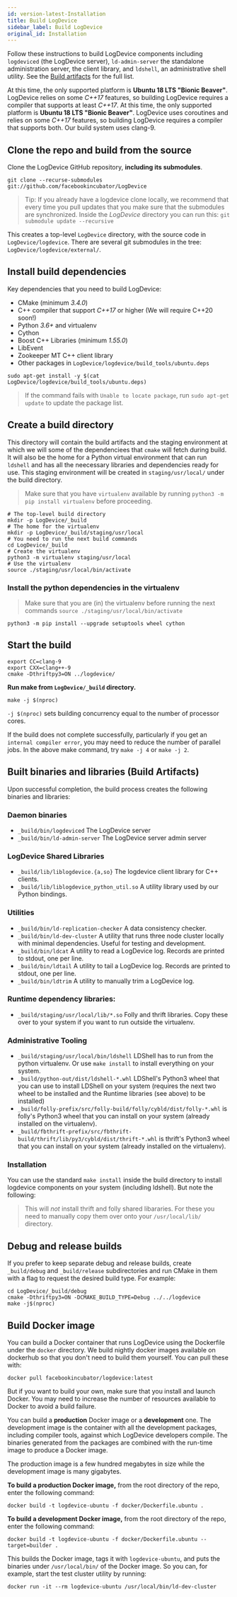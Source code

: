 ```yaml
---
id: version-latest-Installation
title: Build LogDevice
sidebar_label: Build LogDevice
original_id: Installation
---
```

Follow these instructions to build LogDevice components including `logdeviced` (the LogDevice server), `ld-admin-server` the standalone administration server, the client library, and `ldshell`, an administrative shell utility. See the [Build artifacts](#built-binaries-and-libraries-build-artifacts) for the full list.

At this time, the only supported platform is **Ubuntu 18 LTS "Bionic Beaver"**. LogDevice relies on some *C++17* features, so building LogDevice requires a compiler that supports at least *C++17*.
At this time, the only supported platform is **Ubuntu 18 LTS "Bionic Beaver"**. LogDevice uses coroutines and relies on some *C++17* features, so building LogDevice requires a compiler that supports both. Our build system uses clang-9.

## Clone the repo and build from the source

Clone the LogDevice GitHub repository, **including its submodules**.

```shell-session
git clone --recurse-submodules git://github.com/facebookincubator/LogDevice
```

> Tip: If you already have a logdevice clone locally, we recommend that every time you
pull updates that you make sure that the submodules are synchronized. Inside the
*LogDevice* directory you can run this: `git submodule update --recursive`

This creates a top-level `LogDevice` directory, with the source code in `LogDevice/logdevice`. There are several git submodules in the tree: `LogDevice/logdevice/external/`.

## Install build dependencies

Key dependencies that you need to build LogDevice:
- CMake (minimum *3.4.0*)
- C++ compiler that support *C++17* or higher (We will require C++20 soon!)
- Python *3.6+* and virtualenv
- Cython
- Boost C++ Libraries (minimum *1.55.0*)
- LibEvent
- Zookeeper MT C++ client library
- Other packages in `LogDevice/logdevice/build_tools/ubuntu.deps`


```shell-session
sudo apt-get install -y $(cat LogDevice/logdevice/build_tools/ubuntu.deps)
```

> If the command fails with `Unable to locate package`, run `sudo apt-get update` to update the package list.


## Create a build directory

This directory will contain the build artifacts and the staging environment at
which we will some of the dependenciees that `cmake` will fetch during build. It
will also be the home for a Python virtual environment that can run `ldshell`
and has all the neecessary libraries and dependencies ready for use. This
staging environment will be created in `staging/usr/local/` under the build
directory.

> Make sure that you have `virtualenv` available by running `python3 -m pip
> install virtualenv` before proceeding.

```shell-session
# The top-level build directory
mkdir -p LogDevice/_build
# The home for the virtualenv
mkdir -p LogDevice/_build/staging/usr/local
# You need to run the next build commands
cd LogDevice/_build
# Create the virtualenv
python3 -m virtualenv staging/usr/local
# Use the virtualenv
source ./staging/usr/local/bin/activate
```

### Install the python dependencies in the virtualenv
> Make sure that you are (in) the virtualenv before running the next commands
> `source ./staging/usr/local/bin/activate`

```shell-session
python3 -m pip install --upgrade setuptools wheel cython
```

## Start the build

```shell-session
export CC=clang-9
export CXX=clang++-9
cmake -Dthriftpy3=ON ../logdevice/
```

**Run make from `LogDevice/_build` directory.**

```shell-session
make -j $(nproc)
```

`-j $(nproc)` sets building concurrency equal to the number of processor cores.

If the build does not complete successfully, particularly if you get an `internal compiler error`,
you may need to reduce the number of parallel jobs. In the above make command, try `make -j 4` or `make -j 2`.

## Built binaries and libraries (Build Artifacts)

Upon successful completion, the build process creates the following binaries and libraries:

### Daemon binaries
* `_build/bin/logdeviced` The LogDevice server
* `_build/bin/ld-admin-server` The LogDevice server admin server
### LogDevice Shared Libraries
* `_build/lib/liblogdevice.{a,so}` The logdevice client library for C++ clients.
* `_build/lib/liblogdevice_python_util.so` A utility library used by our Python bindings.

### Utilities
* `_build/bin/ld-replication-checker` A data consistency checker.
* `_build/bin/ld-dev-cluster` A utility that runs three node cluster locally
with minimal dependencies. Useful for testing and development.
* `_build/bin/ldcat` A utility to read a LogDevice log.  Records are printed to stdout, one per line.
* `_build/bin/ldtail` A utility to tail a LogDevice log.  Records are printed to stdout, one per line.
* `_build/bin/ldtrim` A utility to manually trim a LogDevice log.

### Runtime dependency libraries:

* `_build/staging/usr/local/lib/*.so` Folly and thrift libraries. Copy these
                                 over to your system if you want to run outside
                                 the virtualenv.

### Administrative Tooling
* `_build/staging/usr/local/bin/ldshell` LDShell has to run from the python
virtualenv. Or use `make install` to install everything on your system.
* `_build/python-out/dist/ldshell-*.whl` LDShell's Python3 wheel that you can
use to install LDShell on your system (requires the next two wheel to be
installed and the Runtime libraries (see above) to be installed)
* `_build/folly-prefix/src/folly-build/folly/cybld/dist/folly-*.whl` is folly's Python3 wheel that you can install on your system (already installed on the virtualenv).
* `_build/fbthrift-prefix/src/fbthrift-build/thrift/lib/py3/cybld/dist/thrift-*.whl` is thrift's Python3 wheel that you can install on your system (already installed on the virtualenv).

### Installation

You can use the standard `make install` inside the build directory to install
logdevice components on your system (including ldshell). But note the following:

> This will *not* install thrift and folly shared libararies. For these you need
> to manually copy them over onto your `/usr/local/lib/` directory.

## Debug and release builds

If you prefer to keep separate debug and release builds, create `_build/debug` and `_build/release` subdirectories and run CMake in them with a flag to request the desired build type. For example:

```shell-session
cd LogDevice/_build/debug
cmake -Dthriftpy3=ON -DCMAKE_BUILD_TYPE=Debug ../../logdevice
make -j$(nproc)
```

## Build Docker image

You can build a Docker container that runs LogDevice using the Dockerfile under the `docker` directory. We build nightly docker images available on dockerhub so that you don't need to build them yourself. You can pull these with:

```shell-sssion
docker pull facebookincubator/logdevice:latest
```

But if you want to build your own, make sure that you install and launch Docker. You may need to increase the number of resources available to Docker to avoid a build failure.

You can build a **production** Docker image or a **development** one.
The development image is the container with all the development packages, including compiler tools, against which LogDevice developers compile.
The binaries generated from the packages are combined with the run-time image to produce a Docker image.

The production image is a few hundred megabytes in size while the development image is many gigabytes.

**To build a production Docker image,** from the root directory of the repo, enter the following command:

```shell-session
docker build -t logdevice-ubuntu -f docker/Dockerfile.ubuntu .
```


**To build a development Docker image,** from the root directory of the repo, enter the following command:

```shell-session
docker build -t logdevice-ubuntu -f docker/Dockerfile.ubuntu --target=builder .
```

This builds the Docker image, tags it with `logdevice-ubuntu`, and puts the binaries under `/usr/local/bin/` of the Docker image. So you can, for example, start the test cluster utility by running:

```shell-session
docker run -it --rm logdevice-ubuntu /usr/local/bin/ld-dev-cluster
```
